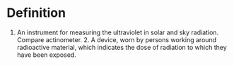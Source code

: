 # Definition

1.  An instrument for measuring the ultraviolet in solar and sky
    radiation. Compare actinometer. 2. A device, worn by persons working
    around radioactive material, which indicates the dose of radiation
    to which they have been exposed.
